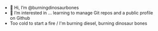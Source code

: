 - 👋 Hi, I’m @burningdinosaurbones
- 👀 I’m interested in ... learning to manage Git repos and a public profile on Github
- Too cold to start a fire / I'm burning diesel, burning dinosaur bones

<!---
burningdinosaurbones/burningdinosaurbones is a ✨ special ✨ repository because its `README.md` (this file) appears on your GitHub profile.
You can click the Preview link to take a look at your changes.
--->
